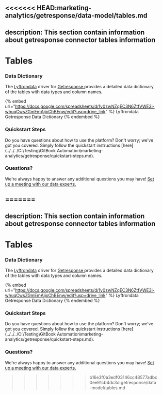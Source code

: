 <<<<<<< HEAD:marketing-analytics/getresponse/data-model/tables.md
---
description: This section contain information about getresponse connector tables information
---

# Tables

### Data Dictionary

The [Lyftrondata](https://www.lyftrondata.com/) driver for [Getresponse](https://www.lyftrondata.com/integration/marketing-analytics/getresponse//)[ ](https://www.lyftrondata.com/integration/getresponse/)provides a detailed data dictionary of the tables with data types and column names.

{% embed url="https://docs.google.com/spreadsheets/d/1v0zwNZqEC3N6ZtfVWE3i-whuqCwsZGmEmAijoChBEnw/edit?usp=drive_link" %}
Lyftrondata Getresponse Data Dictionary
{% endembed %}

### Quickstart Steps

Do you have questions about how to use the platform? Don't worry; we've got you covered. Simply follow the quickstart instructions [here](../../../C:\Testing\GitBook Automation\marketing-analytics/getresponse/quickstart-steps.md).

### Questions? <a href="#questions" id="questions"></a>

We're always happy to answer any additional questions you may have! [Set up a meeting with our data experts.](https://www.lyftrondata.com/book-a-meeting/)

=======
---
description: This section contain information about getresponse connector tables information
---

# Tables

### Data Dictionary

The [Lyftrondata](https://www.lyftrondata.com/) driver for [Getresponse](https://www.lyftrondata.com/integration/marketing-analytics/getresponse//)[ ](https://www.lyftrondata.com/integration/getresponse/)provides a detailed data dictionary of the tables with data types and column names.

{% embed url="https://docs.google.com/spreadsheets/d/1v0zwNZqEC3N6ZtfVWE3i-whuqCwsZGmEmAijoChBEnw/edit?usp=drive_link" %}
Lyftrondata Getresponse Data Dictionary
{% endembed %}

### Quickstart Steps

Do you have questions about how to use the platform? Don't worry; we've got you covered. Simply follow the quickstart instructions [here](../../../C:\Testing\GitBook Automation\marketing-analytics/getresponse/quickstart-steps.md).

### Questions? <a href="#questions" id="questions"></a>

We're always happy to answer any additional questions you may have! [Set up a meeting with our data experts.](https://www.lyftrondata.com/book-a-meeting/)

>>>>>>> b16e3f0a3edf03146cc48577adbc0ee91cb4dc3d:getresponse/data-model/tables.md
